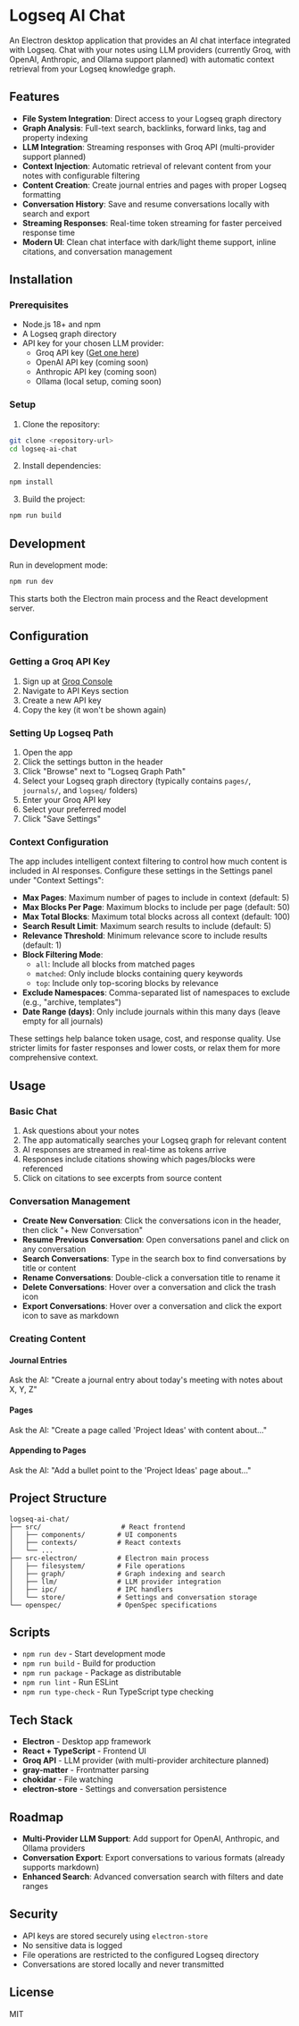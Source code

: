 # Logseq AI Chat

An Electron desktop application that provides an AI chat interface integrated with Logseq. Chat with your notes using LLM providers (currently Groq, with OpenAI, Anthropic, and Ollama support planned) with automatic context retrieval from your Logseq knowledge graph.

## Features

- **File System Integration**: Direct access to your Logseq graph directory
- **Graph Analysis**: Full-text search, backlinks, forward links, tag and property indexing
- **LLM Integration**: Streaming responses with Groq API (multi-provider support planned)
- **Context Injection**: Automatic retrieval of relevant content from your notes with configurable filtering
- **Content Creation**: Create journal entries and pages with proper Logseq formatting
- **Conversation History**: Save and resume conversations locally with search and export
- **Streaming Responses**: Real-time token streaming for faster perceived response time
- **Modern UI**: Clean chat interface with dark/light theme support, inline citations, and conversation management

## Installation

### Prerequisites

- Node.js 18+ and npm
- A Logseq graph directory
- API key for your chosen LLM provider:
  - Groq API key ([Get one here](https://console.groq.com/))
  - OpenAI API key (coming soon)
  - Anthropic API key (coming soon)
  - Ollama (local setup, coming soon)

### Setup

1. Clone the repository:
```bash
git clone <repository-url>
cd logseq-ai-chat
```

2. Install dependencies:
```bash
npm install
```

3. Build the project:
```bash
npm run build
```

## Development

Run in development mode:
```bash
npm run dev
```

This starts both the Electron main process and the React development server.

## Configuration

### Getting a Groq API Key

1. Sign up at [Groq Console](https://console.groq.com/)
2. Navigate to API Keys section
3. Create a new API key
4. Copy the key (it won't be shown again)

### Setting Up Logseq Path

1. Open the app
2. Click the settings button in the header
3. Click "Browse" next to "Logseq Graph Path"
4. Select your Logseq graph directory (typically contains `pages/`, `journals/`, and `logseq/` folders)
5. Enter your Groq API key
6. Select your preferred model
7. Click "Save Settings"

### Context Configuration

The app includes intelligent context filtering to control how much content is included in AI responses. Configure these settings in the Settings panel under "Context Settings":

- **Max Pages**: Maximum number of pages to include in context (default: 5)
- **Max Blocks Per Page**: Maximum blocks to include per page (default: 50)
- **Max Total Blocks**: Maximum total blocks across all context (default: 100)
- **Search Result Limit**: Maximum search results to include (default: 5)
- **Relevance Threshold**: Minimum relevance score to include results (default: 1)
- **Block Filtering Mode**: 
  - `all`: Include all blocks from matched pages
  - `matched`: Only include blocks containing query keywords
  - `top`: Include only top-scoring blocks by relevance
- **Exclude Namespaces**: Comma-separated list of namespaces to exclude (e.g., "archive, templates")
- **Date Range (days)**: Only include journals within this many days (leave empty for all journals)

These settings help balance token usage, cost, and response quality. Use stricter limits for faster responses and lower costs, or relax them for more comprehensive context.

## Usage

### Basic Chat

1. Ask questions about your notes
2. The app automatically searches your Logseq graph for relevant content
3. AI responses are streamed in real-time as tokens arrive
4. Responses include citations showing which pages/blocks were referenced
5. Click on citations to see excerpts from source content

### Conversation Management

- **Create New Conversation**: Click the conversations icon in the header, then click "+ New Conversation"
- **Resume Previous Conversation**: Open conversations panel and click on any conversation
- **Search Conversations**: Type in the search box to find conversations by title or content
- **Rename Conversations**: Double-click a conversation title to rename it
- **Delete Conversations**: Hover over a conversation and click the trash icon
- **Export Conversations**: Hover over a conversation and click the export icon to save as markdown

### Creating Content

#### Journal Entries
Ask the AI: "Create a journal entry about today's meeting with notes about X, Y, Z"

#### Pages
Ask the AI: "Create a page called 'Project Ideas' with content about..."

#### Appending to Pages
Ask the AI: "Add a bullet point to the 'Project Ideas' page about..."

## Project Structure

```
logseq-ai-chat/
├── src/                    # React frontend
│   ├── components/        # UI components
│   ├── contexts/          # React contexts
│   └── ...
├── src-electron/          # Electron main process
│   ├── filesystem/        # File operations
│   ├── graph/             # Graph indexing and search
│   ├── llm/               # LLM provider integration
│   ├── ipc/               # IPC handlers
│   └── store/             # Settings and conversation storage
└── openspec/              # OpenSpec specifications
```

## Scripts

- `npm run dev` - Start development mode
- `npm run build` - Build for production
- `npm run package` - Package as distributable
- `npm run lint` - Run ESLint
- `npm run type-check` - Run TypeScript type checking

## Tech Stack

- **Electron** - Desktop app framework
- **React + TypeScript** - Frontend UI
- **Groq API** - LLM provider (with multi-provider architecture planned)
- **gray-matter** - Frontmatter parsing
- **chokidar** - File watching
- **electron-store** - Settings and conversation persistence

## Roadmap

- **Multi-Provider LLM Support**: Add support for OpenAI, Anthropic, and Ollama providers
- **Conversation Export**: Export conversations to various formats (already supports markdown)
- **Enhanced Search**: Advanced conversation search with filters and date ranges

## Security

- API keys are stored securely using `electron-store`
- No sensitive data is logged
- File operations are restricted to the configured Logseq directory
- Conversations are stored locally and never transmitted

## License

MIT

